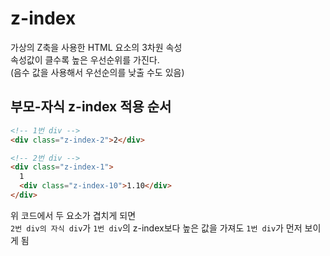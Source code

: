 # z-index

가상의 Z축을 사용한 HTML 요소의 3차원 속성 <br />
속성값이 클수록 높은 우선순위를 가진다. <br />
(음수 값을 사용해서 우선순의를 낮출 수도 있음)

## 부모-자식 z-index 적용 순서

```html
<!-- 1번 div -->
<div class="z-index-2">2</div>

<!-- 2번 div -->
<div class="z-index-1">
  1
  <div class="z-index-10">1.10</div>
</div>
```

위 코드에서 두 요소가 겹치게 되면<br />
`2번 div의 자식 div`가 `1번 div`의 z-index보다 높은 값을 가져도
`1번 div`가 먼저 보이게 됨
